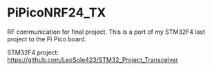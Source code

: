 # PiPicoNRF24_TX
RF communication for final project.
This is a port of my STM32F4 last project to the Pi Pico board.

STM32F4 project:
https://github.com/LeoSole423/STM32_Project_Transceiver

